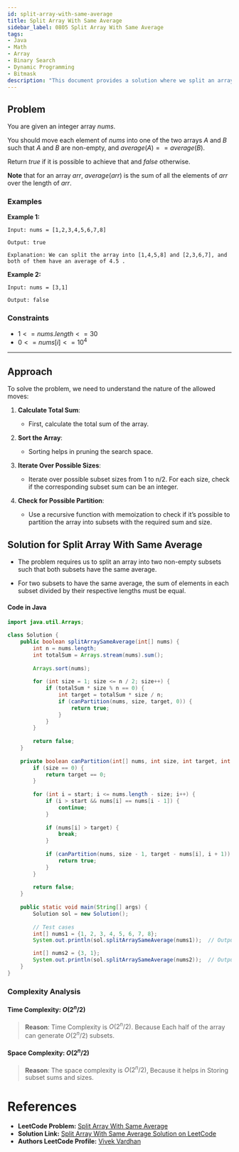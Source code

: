 ```yaml
---
id: split-array-with-same-average
title: Split Array With Same Average
sidebar_label: 0805 Split Array With Same Average
tags:
- Java
- Math
- Array
- Binary Search
- Dynamic Programming
- Bitmask
description: "This document provides a solution where we split an array into two non-empty subsets such that both subsets have the same average."
---
```


## Problem

You are given an integer array $nums$.

You should move each element of $nums$ into one of the two arrays $A$ and $B$ such that $A$ and $B$ are non-empty, and $average(A) == average(B)$.

Return $true$ if it is possible to achieve that and $false$ otherwise.

**Note** that for an array $arr$, $average(arr)$ is the sum of all the elements of $arr$ over the length of $arr$.

### Examples

**Example 1:**

```
Input: nums = [1,2,3,4,5,6,7,8]

Output: true

Explanation: We can split the array into [1,4,5,8] and [2,3,6,7], and both of them have an average of 4.5 .

```
**Example 2:**

```
Input: nums = [3,1]

Output: false

```

### Constraints

- $1 <= nums.length <= 30$
- $0 <= nums[i] <= 10^4$
---

## Approach

To solve the problem, we need to understand the nature of the allowed moves:

1. **Calculate Total Sum**:

   - First, calculate the total sum of the array.
       
2. **Sort the Array**:

   - Sorting helps in pruning the search space.
   
3. **Iterate Over Possible Sizes**:

   - Iterate over possible subset sizes from 1 to n/2. For each size, check if the corresponding subset sum can be an integer.
     
4. **Check for Possible Partition**:

   - Use a recursive function with memoization to check if it’s possible to partition the array into subsets with the required sum and size.
          
## Solution for Split Array With Same Average

- The problem requires us to split an array into two non-empty subsets such that both subsets have the same average.
 
- For two subsets to have the same average, the sum of elements in each subset divided by their respective lengths must be equal.

#### Code in Java

```java
import java.util.Arrays;

class Solution {
    public boolean splitArraySameAverage(int[] nums) {
        int n = nums.length;
        int totalSum = Arrays.stream(nums).sum();
        
        Arrays.sort(nums);
        
        for (int size = 1; size <= n / 2; size++) {
            if (totalSum * size % n == 0) {
                int target = totalSum * size / n;
                if (canPartition(nums, size, target, 0)) {
                    return true;
                }
            }
        }
        
        return false;
    }
    
    private boolean canPartition(int[] nums, int size, int target, int start) {
        if (size == 0) {
            return target == 0;
        }
        
        for (int i = start; i <= nums.length - size; i++) {
            if (i > start && nums[i] == nums[i - 1]) {
                continue;
            }
            
            if (nums[i] > target) {
                break;
            }
            
            if (canPartition(nums, size - 1, target - nums[i], i + 1)) {
                return true;
            }
        }
        
        return false;
    }
    
    public static void main(String[] args) {
        Solution sol = new Solution();
        
        // Test cases
        int[] nums1 = {1, 2, 3, 4, 5, 6, 7, 8};
        System.out.println(sol.splitArraySameAverage(nums1));  // Output: true

        int[] nums2 = {3, 1};
        System.out.println(sol.splitArraySameAverage(nums2));  // Output: false
    }
}    
```

### Complexity Analysis

#### Time Complexity: $O(2^ n/2)$

> **Reason**: Time Complexity is $O(2^ n/2)$. Because Each half of the array can generate $O(2^ n/2)$ subsets.

#### Space Complexity: $O(2^ n/2)$

> **Reason**: The space complexity is $O(2^ n/2)$, Because it helps in Storing subset sums and sizes.

# References

- **LeetCode Problem:** [Split Array With Same Average](https://leetcode.com/problems/split-array-with-same-average/description/)
- **Solution Link:** [Split Array With Same Average Solution on LeetCode](https://leetcode.com/problems/split-array-with-same-average/solutions/)
- **Authors LeetCode Profile:** [Vivek Vardhan](https://leetcode.com/u/vivekvardhan43862/)
